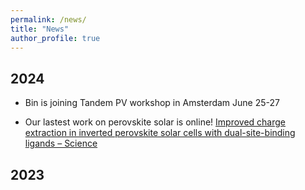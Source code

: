 ```yaml
---
permalink: /news/
title: "News"
author_profile: true
---
```


## 2024
* Bin is joining Tandem PV workshop in Amsterdam June 25-27

* Our lastest work on perovskite solar is online! [Improved charge extraction in inverted perovskite solar cells with dual-site-binding ligands – Science](https://www.science.org/doi/10.1126/science.adm9474)

## 2023

